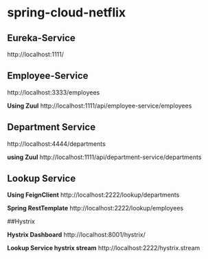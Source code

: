 # spring-cloud-netflix

## Eureka-Service
http://localhost:1111/

## Employee-Service
http://localhost:3333/employees

**Using Zuul**
http://localhost:1111/api/employee-service/employees

## Department Service
http://localhost:4444/departments

**using Zuul**
http://localhost:1111/api/department-service/departments


## Lookup Service

**Using FeignClient**
http://localhost:2222/lookup/departments

**Spring RestTemplate**
http://localhost:2222/lookup/employees

##Hystrix

**Hystrix Dashboard**
http://localhost:8001/hystrix/

**Lookup Service hystrix stream**
http://localhost:2222/hystrix.stream	
